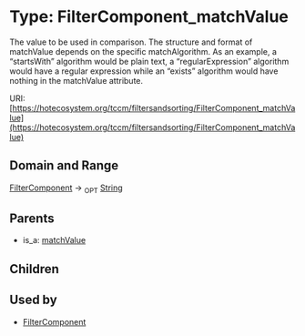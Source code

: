 
# Type: FilterComponent_matchValue


The value to be used in comparison. The structure and format of matchValue depends on the specific
matchAlgorithm. As an example, a “startsWith” algorithm would be plain text, a “regularExpression” algorithm
would have a regular expression while an “exists” algorithm would have nothing in the matchValue attribute.

URI: [https://hotecosystem.org/tccm/filtersandsorting/FilterComponent_matchValue](https://hotecosystem.org/tccm/filtersandsorting/FilterComponent_matchValue)


## Domain and Range

[FilterComponent](FilterComponent.md) ->  <sub>OPT</sub> [String](types/String.md)

## Parents

 *  is_a: [matchValue](matchValue.md)

## Children


## Used by

 * [FilterComponent](FilterComponent.md)

